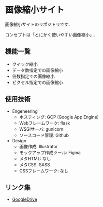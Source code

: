# 画像縮小サイト
画像縮小サイトのリポジトリです.

コンセプトは「とにかく使いやすい画像縮小」.

## 機能一覧
- クイック縮小
- データ数指定での画像縮小
- 倍数指定での画像縮小
- ピクセル指定での画像縮小

## 使用技術
- Engeneering
  - ホスティング: GCP (Google App Engine)
  - Webフレームワーク: flask
  - WSGIサーバ: gunicorn
  - ソースコード管理: Github
- Design
  - 画像作成: Illustrator
  - モックアップ作成ツール: Figma
  - メタHTML: なし
  - メタCSS: SASS
  - CSSフレームワーク: なし


## リンク集
- [GoogleDrive](https://drive.google.com/drive/folders/1V7m383cKzcKk9nd6oZmzowEksiuPykpF?usp=sharing)